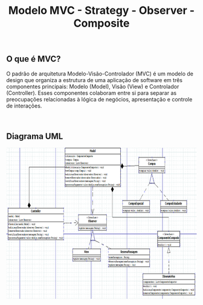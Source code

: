 <h1 align = "center">Modelo MVC - Strategy - Observer - Composite</h1>
<br>

## O que é MVC?
<p> O padrão de arquitetura Modelo-Visão-Controlador (MVC) é um modelo de design que organiza a estrutura de uma aplicação de software em três componentes principais: Modelo (Model), Visão (View) e Controlador (Controller). Esses componentes colaboram entre si para separar as preocupações relacionadas à lógica de negócios, apresentação e controle de interações.</p>

<br>

## Diagrama UML
<img src = "Image/mvc.png" width = "800" height = "400">

